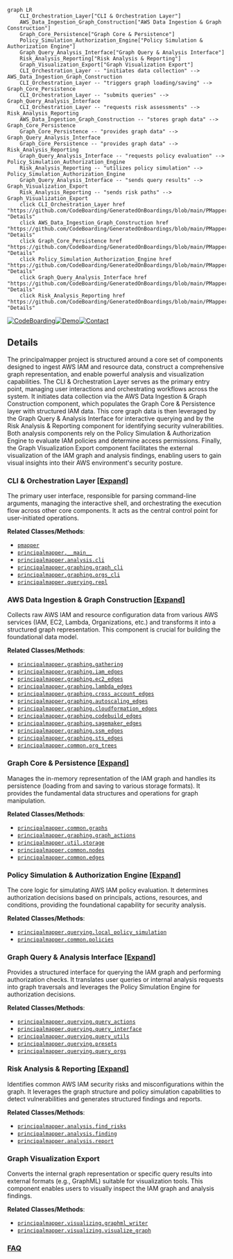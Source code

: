 ```mermaid
graph LR
    CLI_Orchestration_Layer["CLI & Orchestration Layer"]
    AWS_Data_Ingestion_Graph_Construction["AWS Data Ingestion & Graph Construction"]
    Graph_Core_Persistence["Graph Core & Persistence"]
    Policy_Simulation_Authorization_Engine["Policy Simulation & Authorization Engine"]
    Graph_Query_Analysis_Interface["Graph Query & Analysis Interface"]
    Risk_Analysis_Reporting["Risk Analysis & Reporting"]
    Graph_Visualization_Export["Graph Visualization Export"]
    CLI_Orchestration_Layer -- "initiates data collection" --> AWS_Data_Ingestion_Graph_Construction
    CLI_Orchestration_Layer -- "triggers graph loading/saving" --> Graph_Core_Persistence
    CLI_Orchestration_Layer -- "submits queries" --> Graph_Query_Analysis_Interface
    CLI_Orchestration_Layer -- "requests risk assessments" --> Risk_Analysis_Reporting
    AWS_Data_Ingestion_Graph_Construction -- "stores graph data" --> Graph_Core_Persistence
    Graph_Core_Persistence -- "provides graph data" --> Graph_Query_Analysis_Interface
    Graph_Core_Persistence -- "provides graph data" --> Risk_Analysis_Reporting
    Graph_Query_Analysis_Interface -- "requests policy evaluation" --> Policy_Simulation_Authorization_Engine
    Risk_Analysis_Reporting -- "utilizes policy simulation" --> Policy_Simulation_Authorization_Engine
    Graph_Query_Analysis_Interface -- "sends query results" --> Graph_Visualization_Export
    Risk_Analysis_Reporting -- "sends risk paths" --> Graph_Visualization_Export
    click CLI_Orchestration_Layer href "https://github.com/CodeBoarding/GeneratedOnBoardings/blob/main/PMapper/CLI_Orchestration_Layer.md" "Details"
    click AWS_Data_Ingestion_Graph_Construction href "https://github.com/CodeBoarding/GeneratedOnBoardings/blob/main/PMapper/AWS_Data_Ingestion_Graph_Construction.md" "Details"
    click Graph_Core_Persistence href "https://github.com/CodeBoarding/GeneratedOnBoardings/blob/main/PMapper/Graph_Core_Persistence.md" "Details"
    click Policy_Simulation_Authorization_Engine href "https://github.com/CodeBoarding/GeneratedOnBoardings/blob/main/PMapper/Policy_Simulation_Authorization_Engine.md" "Details"
    click Graph_Query_Analysis_Interface href "https://github.com/CodeBoarding/GeneratedOnBoardings/blob/main/PMapper/Graph_Query_Analysis_Interface.md" "Details"
    click Risk_Analysis_Reporting href "https://github.com/CodeBoarding/GeneratedOnBoardings/blob/main/PMapper/Risk_Analysis_Reporting.md" "Details"
```

[![CodeBoarding](https://img.shields.io/badge/Generated%20by-CodeBoarding-9cf?style=flat-square)](https://github.com/CodeBoarding/GeneratedOnBoardings)[![Demo](https://img.shields.io/badge/Try%20our-Demo-blue?style=flat-square)](https://www.codeboarding.org/demo)[![Contact](https://img.shields.io/badge/Contact%20us%20-%20contact@codeboarding.org-lightgrey?style=flat-square)](mailto:contact@codeboarding.org)

## Details

The principalmapper project is structured around a core set of components designed to ingest AWS IAM and resource data, construct a comprehensive graph representation, and enable powerful analysis and visualization capabilities. The CLI & Orchestration Layer serves as the primary entry point, managing user interactions and orchestrating workflows across the system. It initiates data collection via the AWS Data Ingestion & Graph Construction component, which populates the Graph Core & Persistence layer with structured IAM data. This core graph data is then leveraged by the Graph Query & Analysis Interface for interactive querying and by the Risk Analysis & Reporting component for identifying security vulnerabilities. Both analysis components rely on the Policy Simulation & Authorization Engine to evaluate IAM policies and determine access permissions. Finally, the Graph Visualization Export component facilitates the external visualization of the IAM graph and analysis findings, enabling users to gain visual insights into their AWS environment's security posture.

### CLI & Orchestration Layer [[Expand]](./CLI_Orchestration_Layer.md)
The primary user interface, responsible for parsing command-line arguments, managing the interactive shell, and orchestrating the execution flow across other core components. It acts as the central control point for user-initiated operations.


**Related Classes/Methods**:

- <a href="https://github.com/nccgroup/PMapper/blob/master/pmapper.py" target="_blank" rel="noopener noreferrer">`pmapper`</a>
- <a href="https://github.com/nccgroup/PMapper/blob/master/principalmapper/__main__.py" target="_blank" rel="noopener noreferrer">`principalmapper.__main__`</a>
- <a href="https://github.com/nccgroup/PMapper/blob/master/principalmapper/analysis/cli.py" target="_blank" rel="noopener noreferrer">`principalmapper.analysis.cli`</a>
- <a href="https://github.com/nccgroup/PMapper/blob/master/principalmapper/graphing/graph_cli.py" target="_blank" rel="noopener noreferrer">`principalmapper.graphing.graph_cli`</a>
- <a href="https://github.com/nccgroup/PMapper/blob/master/principalmapper/graphing/orgs_cli.py" target="_blank" rel="noopener noreferrer">`principalmapper.graphing.orgs_cli`</a>
- <a href="https://github.com/nccgroup/PMapper/blob/master/principalmapper/querying/repl.py" target="_blank" rel="noopener noreferrer">`principalmapper.querying.repl`</a>


### AWS Data Ingestion & Graph Construction [[Expand]](./AWS_Data_Ingestion_Graph_Construction.md)
Collects raw AWS IAM and resource configuration data from various AWS services (IAM, EC2, Lambda, Organizations, etc.) and transforms it into a structured graph representation. This component is crucial for building the foundational data model.


**Related Classes/Methods**:

- <a href="https://github.com/nccgroup/PMapper/blob/master/principalmapper/graphing/gathering.py" target="_blank" rel="noopener noreferrer">`principalmapper.graphing.gathering`</a>
- <a href="https://github.com/nccgroup/PMapper/blob/master/principalmapper/graphing/iam_edges.py" target="_blank" rel="noopener noreferrer">`principalmapper.graphing.iam_edges`</a>
- <a href="https://github.com/nccgroup/PMapper/blob/master/principalmapper/graphing/ec2_edges.py" target="_blank" rel="noopener noreferrer">`principalmapper.graphing.ec2_edges`</a>
- <a href="https://github.com/nccgroup/PMapper/blob/master/principalmapper/graphing/lambda_edges.py" target="_blank" rel="noopener noreferrer">`principalmapper.graphing.lambda_edges`</a>
- <a href="https://github.com/nccgroup/PMapper/blob/master/principalmapper/graphing/cross_account_edges.py" target="_blank" rel="noopener noreferrer">`principalmapper.graphing.cross_account_edges`</a>
- <a href="https://github.com/nccgroup/PMapper/blob/master/principalmapper/graphing/autoscaling_edges.py" target="_blank" rel="noopener noreferrer">`principalmapper.graphing.autoscaling_edges`</a>
- <a href="https://github.com/nccgroup/PMapper/blob/master/principalmapper/graphing/cloudformation_edges.py" target="_blank" rel="noopener noreferrer">`principalmapper.graphing.cloudformation_edges`</a>
- <a href="https://github.com/nccgroup/PMapper/blob/master/principalmapper/graphing/codebuild_edges.py" target="_blank" rel="noopener noreferrer">`principalmapper.graphing.codebuild_edges`</a>
- <a href="https://github.com/nccgroup/PMapper/blob/master/principalmapper/graphing/sagemaker_edges.py" target="_blank" rel="noopener noreferrer">`principalmapper.graphing.sagemaker_edges`</a>
- <a href="https://github.com/nccgroup/PMapper/blob/master/principalmapper/graphing/ssm_edges.py" target="_blank" rel="noopener noreferrer">`principalmapper.graphing.ssm_edges`</a>
- <a href="https://github.com/nccgroup/PMapper/blob/master/principalmapper/graphing/sts_edges.py" target="_blank" rel="noopener noreferrer">`principalmapper.graphing.sts_edges`</a>
- <a href="https://github.com/nccgroup/PMapper/blob/master/principalmapper/common/org_trees.py" target="_blank" rel="noopener noreferrer">`principalmapper.common.org_trees`</a>


### Graph Core & Persistence [[Expand]](./Graph_Core_Persistence.md)
Manages the in-memory representation of the IAM graph and handles its persistence (loading from and saving to various storage formats). It provides the fundamental data structures and operations for graph manipulation.


**Related Classes/Methods**:

- <a href="https://github.com/nccgroup/PMapper/blob/master/principalmapper/common/graphs.py" target="_blank" rel="noopener noreferrer">`principalmapper.common.graphs`</a>
- <a href="https://github.com/nccgroup/PMapper/blob/master/principalmapper/graphing/graph_actions.py" target="_blank" rel="noopener noreferrer">`principalmapper.graphing.graph_actions`</a>
- <a href="https://github.com/nccgroup/PMapper/blob/master/principalmapper/util/storage.py" target="_blank" rel="noopener noreferrer">`principalmapper.util.storage`</a>
- <a href="https://github.com/nccgroup/PMapper/blob/master/principalmapper/common/nodes.py" target="_blank" rel="noopener noreferrer">`principalmapper.common.nodes`</a>
- <a href="https://github.com/nccgroup/PMapper/blob/master/principalmapper/common/edges.py" target="_blank" rel="noopener noreferrer">`principalmapper.common.edges`</a>


### Policy Simulation & Authorization Engine [[Expand]](./Policy_Simulation_Authorization_Engine.md)
The core logic for simulating AWS IAM policy evaluation. It determines authorization decisions based on principals, actions, resources, and conditions, providing the foundational capability for security analysis.


**Related Classes/Methods**:

- <a href="https://github.com/nccgroup/PMapper/blob/master/principalmapper/querying/local_policy_simulation.py" target="_blank" rel="noopener noreferrer">`principalmapper.querying.local_policy_simulation`</a>
- <a href="https://github.com/nccgroup/PMapper/blob/master/principalmapper/common/policies.py" target="_blank" rel="noopener noreferrer">`principalmapper.common.policies`</a>


### Graph Query & Analysis Interface [[Expand]](./Graph_Query_Analysis_Interface.md)
Provides a structured interface for querying the IAM graph and performing authorization checks. It translates user queries or internal analysis requests into graph traversals and leverages the Policy Simulation Engine for authorization decisions.


**Related Classes/Methods**:

- <a href="https://github.com/nccgroup/PMapper/blob/master/principalmapper/querying/query_actions.py" target="_blank" rel="noopener noreferrer">`principalmapper.querying.query_actions`</a>
- <a href="https://github.com/nccgroup/PMapper/blob/master/principalmapper/querying/query_interface.py" target="_blank" rel="noopener noreferrer">`principalmapper.querying.query_interface`</a>
- <a href="https://github.com/nccgroup/PMapper/blob/master/principalmapper/querying/query_utils.py" target="_blank" rel="noopener noreferrer">`principalmapper.querying.query_utils`</a>
- <a href="https://github.com/nccgroup/PMapper/blob/master/principalmapper/querying/presets" target="_blank" rel="noopener noreferrer">`principalmapper.querying.presets`</a>
- <a href="https://github.com/nccgroup/PMapper/blob/master/principalmapper/querying/query_orgs.py" target="_blank" rel="noopener noreferrer">`principalmapper.querying.query_orgs`</a>


### Risk Analysis & Reporting [[Expand]](./Risk_Analysis_Reporting.md)
Identifies common AWS IAM security risks and misconfigurations within the graph. It leverages the graph structure and policy simulation capabilities to detect vulnerabilities and generates structured findings and reports.


**Related Classes/Methods**:

- <a href="https://github.com/nccgroup/PMapper/blob/master/principalmapper/analysis/find_risks.py" target="_blank" rel="noopener noreferrer">`principalmapper.analysis.find_risks`</a>
- <a href="https://github.com/nccgroup/PMapper/blob/master/principalmapper/analysis/finding.py" target="_blank" rel="noopener noreferrer">`principalmapper.analysis.finding`</a>
- <a href="https://github.com/nccgroup/PMapper/blob/master/principalmapper/analysis/report.py" target="_blank" rel="noopener noreferrer">`principalmapper.analysis.report`</a>


### Graph Visualization Export
Converts the internal graph representation or specific query results into external formats (e.g., GraphML) suitable for visualization tools. This component enables users to visually inspect the IAM graph and analysis findings.


**Related Classes/Methods**:

- <a href="https://github.com/nccgroup/PMapper/blob/master/principalmapper/visualizing/graphml_writer.py" target="_blank" rel="noopener noreferrer">`principalmapper.visualizing.graphml_writer`</a>
- <a href="https://github.com/nccgroup/PMapper/blob/master/principalmapper/visualizing/cli.py" target="_blank" rel="noopener noreferrer">`principalmapper.visualizing.visualize_graph`</a>




### [FAQ](https://github.com/CodeBoarding/GeneratedOnBoardings/tree/main?tab=readme-ov-file#faq)